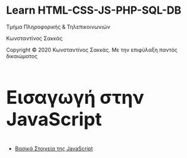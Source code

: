 <html>
<head>
<style>
.ml11 {
  font-weight: 700;
  font-size: 3.5em;
}
.ml11 .text-wrapper {
  position: relative;
  display: inline-block;
  padding-top: 0.1em;
  padding-right: 0.05em;
  padding-bottom: 0.15em;
}
.ml11 .line {
  opacity: 0;
  position: absolute;
  left: 0;
  height: 100%;
  width: 3px;
  background-color: #fff;
  transform-origin: 0 50%;
}
.ml11 .line1 { 
  top: 0; 
  left: 0;
}
.ml11 .letter {
  display: inline-block;
  line-height: 1em;
}
</style>
</head>
<body>
<h1> Learn HTML-CSS-JS-PHP-SQL-DB</h1>
<p> Τμήμα Πληροφορικής & Τηλεπικοινωνιών </p>
<p> Κωνσταντίνος Σακκάς</p>
<p>Copyright © 2020 Κωνσταντίνος Σακκάς. Με την επιφύλαξη παντός δικαιώματος</p>
  <h1></h1>

<h1 class="ml11">
  <span class="text-wrapper">
    <span class="line line1"></span>
    <span class="letters">Εισαγωγή στην JavaScript</span>
  </span>
</h1>

<script src="https://cdnjs.cloudflare.com/ajax/libs/animejs/2.0.2/anime.min.js"></script>
<!--<h1>Εισαγωγή στην JavaScript</h1>-->

<ul>

<li><a href="./Code greek/introduction_javascript.html" target="_blank">Βασικά Στοιχεία της JavaScript </a></li>

</ul>





<script>
// Wrap every letter in a span
var textWrapper = document.querySelector('.ml11 .letters');
textWrapper.innerHTML = textWrapper.textContent.replace(/([^\x00-\x80]|\w)/g, "<span class='letter'>$&</span>");

anime.timeline({loop: true})
  .add({
    targets: '.ml11 .line',
    scaleY: [0,1],
    opacity: [0.5,1],
    easing: "easeOutExpo",
    duration: 700
  })
  .add({
    targets: '.ml11 .line',
    translateX: [0, document.querySelector('.ml11 .letters').getBoundingClientRect().width + 10],
    easing: "easeOutExpo",
    duration: 700,
    delay: 100
  }).add({
    targets: '.ml11 .letter',
    opacity: [0,1],
    easing: "easeOutExpo",
    duration: 600,
    offset: '-=775',
    delay: (el, i) => 34 * (i+1)
  }).add({
    targets: '.ml11',
    opacity: 0,
    duration: 1000,
    easing: "easeOutExpo",
    delay: 1000
  });
</script>
</body>
</html>
